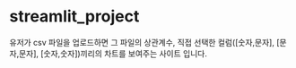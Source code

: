 # streamlit_project

유저가 csv 파일을 업로드하면 그 파일의 상관계수, 직접 선택한 컬럼([숫자,문자], [문자,문자], [숫자,숫자])끼리의 차트를 보여주는 사이트 입니다.



